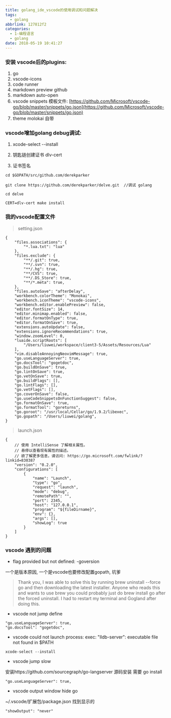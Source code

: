 ```yaml
---
title: golang_ide_vscode的使用调试和问题解决
tags:
  - golang
abbrlink: 127812f2
categories:
  - 1-编程语言
  - golang
date: 2018-05-19 10:41:27
---
```




### 安装 vscode后的plugins:

1. go
2. vscode-icons
3. code runner
4. markdown preview github
5. markdown auto-open
6. vscode snippets 模板文件: [https://github.com/Microsoft/vscode-go/blob/master/snippets/go.json](https://github.com/Microsoft/vscode-go/blob/master/snippets/go.json)
7. theme molokai 自带
   

<!-- more -->
### vscode增加golang debug调试:

1. xcode-select --install

2. 钥匙链创建证书 dlv-cert
   
3. 证书签名

```    
cd $GOPATH/src/github.com/derekparker
    
git clone https://github.com/derekparker/delve.git  //调试 golang
    
cd delve
    
CERT=dlv-cert make install
```





### 我的vscode配置文件

> setting.json

```
{
    "files.associations": {
        "*.lua.txt": "lua"
    },
    "files.exclude": {
        "**/.git": true,
        "**/.svn": true,
        "**/.hg": true,
        "**/CVS": true,
        "**/.DS_Store": true,
        "**/*.meta": true,
    },
    "files.autoSave": "afterDelay",
    "workbench.colorTheme": "Monokai",
    "workbench.iconTheme": "vscode-icons",
    "workbench.editor.enablePreview": false,
    "editor.fontSize": 14,
    "editor.minimap.enabled": false,
    "editor.formatOnType": true,
    "editor.formatOnSave": true,
    "extensions.autoUpdate": false,
    "extensions.ignoreRecommendations": true,
    "window.zoomLevel": 0,
    "luaide.scriptRoots": [
        "/Users/liuwei/workspace/client3-5/Assets/Resources/Lua"
    ],
    "vim.disableAnnoyingNeovimMessage": true,
    "go.useLanguageServer": true,
    "go.docsTool": "gogetdoc",
    "go.buildOnSave": true,
    "go.lintOnSave": true,
    "go.vetOnSave": true,
    "go.buildFlags": [],
    "go.lintFlags": [],
    "go.vetFlags": [],
    "go.coverOnSave": false,
    "go.useCodeSnippetsOnFunctionSuggest": false,
    "go.formatOnSave": true,
    "go.formatTool": "goreturns",
    "go.goroot": "/usr/local/Cellar/go/1.9.2/libexec",
    "go.gopath": "/Users/liuwei/golang",
}

```

> launch.json

```
{
    // 使用 IntelliSense 了解相关属性。 
    // 悬停以查看现有属性的描述。
    // 欲了解更多信息，请访问: https://go.microsoft.com/fwlink/?linkid=830387
    "version": "0.2.0",
    "configurations": [
        {
            "name": "Launch",
            "type": "go",
            "request": "launch",
            "mode": "debug",
            "remotePath": "",
            "port": 2345,
            "host": "127.0.0.1",
            "program": "${fileDirname}",
            "env": {},
            "args": [],
            "showLog": true
        }
    ]
}
```






### vscode 遇到的问题

+ flag provided but not defined: -goversion

一个是版本原因, 一个是vscode也要修改配置gopath, 坑爹

>Thank you, I was able to solve this by running brew uninstall --force go and then downloading the latest installer. Anyone who reads this and wants to use brew you could probably just do brew install go after the forced uninstall. I had to restart my terminal and Gogland after doing this.

+ vscode not jump define

```
"go.useLanguageServer": true,
"go.docsTool": "gogetdoc",
```

+ vscode could not launch process: exec: "lldb-server": executable file not found in $PATH

```
xcode-select --install
```


+ vscode jump slow

安装https://github.com/sourcegraph/go-langserver 源码安装 需要 go install

```
"go.useLanguageServer": true,
```


+ vscode output window hide go

~/.vscode/扩展包/package.json 找到显示的

```
"showOutput": "never"
```

